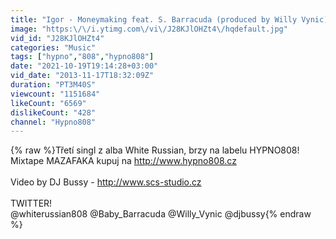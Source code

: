 ```yaml
---
title: "Igor - Moneymaking feat. S. Barracuda (produced by Willy Vynic)"
image: "https:\/\/i.ytimg.com\/vi\/J28KJlOHZt4\/hqdefault.jpg"
vid_id: "J28KJlOHZt4"
categories: "Music"
tags: ["hypno","808","hypno808"]
date: "2021-10-19T19:14:28+03:00"
vid_date: "2013-11-17T18:32:09Z"
duration: "PT3M40S"
viewcount: "1151684"
likeCount: "6569"
dislikeCount: "428"
channel: "Hypno808"
---
```

{% raw %}Třetí singl z alba White Russian, brzy na labelu HYPNO808!<br />Mixtape MAZAFAKA kupuj na <a rel="nofollow" target="blank" href="http://www.hypno808.cz">http://www.hypno808.cz</a><br /><br />Video by DJ Bussy - <a rel="nofollow" target="blank" href="http://www.scs-studio.cz">http://www.scs-studio.cz</a><br /><br />TWITTER!<br />@whiterussian808 @Baby_Barracuda @Willy_Vynic @djbussy{% endraw %}
